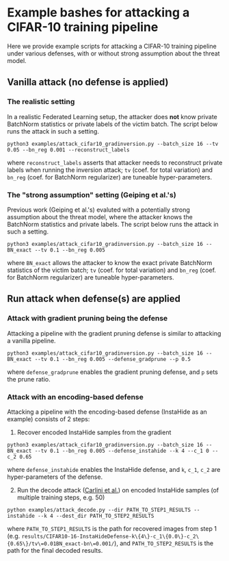 # Example bashes for attacking a CIFAR-10 training pipeline


Here we provide example scripts for attacking a CIFAR-10 training pipeline under various defenses, with or without strong assumption about the threat model.

## Vanilla attack (no defense is applied)

### The realistic setting

In a realistic Federated Learning setup, the attacker does **not** know private BatchNorm statistics or private labels of the victim batch. The script below runs the attack in such a setting. 

```
python3 examples/attack_cifar10_gradinversion.py --batch_size 16 --tv 0.05 --bn_reg 0.001 --reconstruct_labels
```

where `reconstruct_labels` asserts that attacker needs to reconstruct private labels when running the inversion attack; `tv` (coef. for total variation) and `bn_reg` (coef. for BatchNorm regularizer) are tuneable hyper-parameters. 

### The "strong assumption" setting (Geiping et al.'s)

Previous work (Geiping et al.'s) evaluted with a potentially strong assumption about the threat model, where the attacker knows the BatchNorm statistics and private labels. The script below runs the attack in such a setting. 

```
python3 examples/attack_cifar10_gradinversion.py --batch_size 16 --BN_exact --tv 0.1 --bn_reg 0.005
```

where `BN_exact` allows the attacker to know the exact private BatchNorm statistics of the victim batch; `tv` (coef. for total variation) and `bn_reg` (coef. for BatchNorm regularizer) are tuneable hyper-parameters. 


## Run attack when defense(s) are applied

### Attack with gradient pruning being the defense

Attacking a pipeline with the gradient pruning defense is similar to attacking a vanilla pipeline.
```
python3 examples/attack_cifar10_gradinversion.py --batch_size 16 --BN_exact --tv 0.1 --bn_reg 0.005 --defense_gradprune --p 0.5
```

where `defense_gradprune` enables the gradient pruning defense, and `p` sets the prune ratio. 

### Attack with an encoding-based defense

Attacking a pipeline with the encoding-based defense (InstaHide as an example) consists of 2 steps:

1. Recover encoded InstaHide samples from the gradient

```
python3 examples/attack_cifar10_gradinversion.py --batch_size 16 --BN_exact --tv 0.1 --bn_reg 0.005 --defense_instahide --k 4 --c_1 0 --c_2 0.65
```

where `defense_instahide` enables the InstaHide defense, and `k`, `c_1`, `c_2` are hyper-parameters of the defense.

2. Run the decode attack ([Carlini et al.](https://arxiv.org/pdf/2011.05315.pdf)) on encoded InstaHide samples (of multiple training steps, e.g. 50)

```
python examples/attack_decode.py --dir PATH_TO_STEP1_RESULTS --instahide --k 4 --dest_dir PATH_TO_STEP2_RESULTS
```

where `PATH_TO_STEP1_RESULTS` is the path for recovered images from step 1 (e.g. `results/CIFAR10-16-InstaHideDefense-k\{4\}-c_1\{0.0\}-c_2\{0.65\}/tv\=0.01BN_exact-bn\=0.001/`), and `PATH_TO_STEP2_RESULTS` is the path for the final decoded results. 
